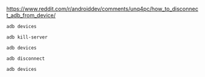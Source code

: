 https://www.reddit.com/r/androiddev/comments/unq4pc/how_to_disconnect_adb_from_device/


```
adb devices 

adb kill-server

adb devices 

adb disconnect 

adb devices 
```
